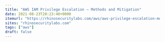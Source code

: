 ```yaml
---
title: "AWS IAM Privilege Escalation – Methods and Mitigation"
date: 2021-08-23T20:23:40+0000
itemurl: "https://rhinosecuritylabs.com/aws/aws-privilege-escalation-methods-mitigation/?__cf_chl_jschl_tk__=pmd_aZ4rnz_Thlqo2a5EUWUO2btVl1aAM2TO2DXXojivp9Y-1629750196-0-gqNtZGzNAhCjcnBszQhl"
sites: "rhinosecuritylabs.com"
tags: ["aws"]
draft: false
---
```

